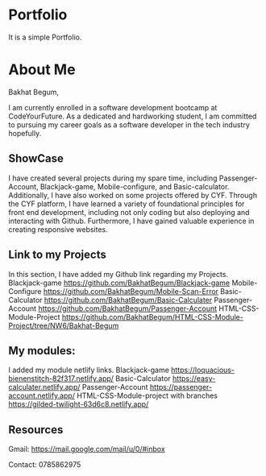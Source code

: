 # Portfolio

It is a simple Portfolio.

# About Me

Bakhat Begum,

I am currently enrolled in a software development bootcamp at CodeYourFuture.
As a dedicated and hardworking student, I am committed to pursuing my career goals as a software developer in the tech industry hopefully.

## ShowCase

I have created several projects during my spare time, including Passenger-Account, Blackjack-game, Mobile-configure, and Basic-calculator. Additionally, I have also worked on some projects offered by CYF. Through the CYF platform, I have learned a variety of foundational principles for front end development, including not only coding but also deploying and interacting with Github. Furthermore, I have gained valuable experience in creating responsive websites.

## Link to my Projects

In this section, I have added my Github link regarding my Projects.
Blackjack-game
https://github.com/BakhatBegum/Blackjack-game
Mobile-Configure
https://github.com/BakhatBegum/Mobile-Scan-Error
Basic-Calculator
https://github.com/BakhatBegum/Basic-Calculater
Passenger-Account
https://github.com/BakhatBegum/Passenger-Account
HTML-CSS-Module-Project
https://github.com/BakhatBegum/HTML-CSS-Module-Project/tree/NW6/Bakhat-Begum

## My modules:

I added my module netlify links.
Blackjack-game
https://loquacious-bienenstitch-82f317.netlify.app/
Basic-Calculator
https://easy-calculater.netlify.app/
Passenger-Account
https://passenger-account.netlify.app/
HTML-CSS-Module-project with branches
https://gilded-twilight-63d6c8.netlify.app/

## Resources

Gmail:
https://mail.google.com/mail/u/0/#inbox

Contact:
0785862975
